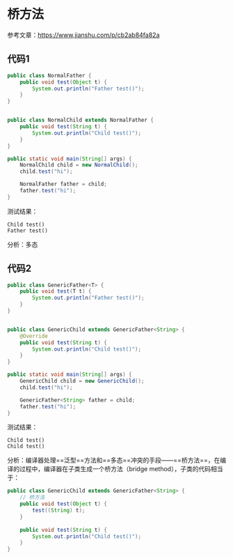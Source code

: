 # 桥方法

参考文章：https://www.jianshu.com/p/cb2ab84fa82a

## 代码1

```java
public class NormalFather {
    public void test(Object t) {
        System.out.println("Father test()");
    } 
}


public class NormalChild extends NormalFather {
    public void test(String t) {
        System.out.println("Child test()");
    }
}
```

```java
public static void main(String[] args) {
    NormalChild child = new NormalChild();
    child.test("hi");

    NormalFather father = child;
    father.test("hi");
}
```

测试结果：

```
Child test()
Father test()
```

分析：多态

## 代码2

```java
public class GenericFather<T> {
    public void test(T t) {
        System.out.println("Father test()");
    }
}


public class GenericChild extends GenericFather<String> {
    @Override
    public void test(String t) {
        System.out.println("Child test()");
    }
}
```

```java
public static void main(String[] args) {
    GenericChild child = new GenericChild();
    child.test("hi");

    GenericFather<String> father = child;
    father.test("hi");
}
```

测试结果：

```
Child test()
Child test()
```

分析：编译器处理==泛型==方法和==多态==冲突的手段——==桥方法==，在编译的过程中，编译器在子类生成一个桥方法（bridge method），子类的代码相当于：

```java
public class GenericChild extends GenericFather<String> {
    // 桥方法
    public void test(Object t) {
        test((String) t);
    }
    
    public void test(String t) {
        System.out.println("Child test()");
    }
}
```



